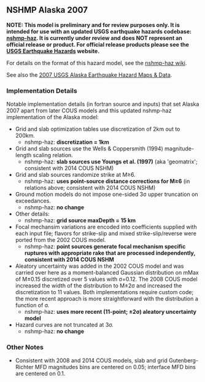 ## NSHMP Alaska 2007
**NOTE: This model is preliminary and for review purposes only. It is intended for use with an updated USGS earthquake hazards codebase: [nshmp-haz](https://github.com/usgs/nshmp-haz). It is currently under review and does NOT represent an official release or product. For official release products please see the [USGS Earthquake Hazards](http://earthquake.usgs.gov/hazards/) website.**

For details on the format of this hazard model, see the [nshmp-haz wiki](https://github.com/usgs/nshmp-haz/wiki).

See also the [2007 USGS Alaska Earthquake Hazard Maps & Data](http://earthquake.usgs.gov/hazards/products/ak/).

### Implementation Details

Notable implementation details (in fortran source and inputs) that set Alaska 2007 apart from later COUS models and this updated nshmp-haz implementation of the Alaska model:

* Grid and slab optimization tables use discretization of 2km out to 200km.
  * nshmp-haz: __discretization = 1km__
* Grid and slab sources use the Wells & Coppersmith (1994) magnitude-length scaling relation.
  * nshmp-haz: __slab sources use Youngs et al. (1997)__ (aka 'geomatrix'; consistent with 2014 COUS NSHM)
* Grid and slab sources randomize strike at M≥6.
  * nshmp-haz: __uses point-source distance corrections for M≥6__ (in relations above; consistent with 2014 COUS NSHM)
* Ground motion models do not impose one-sided 3σ upper truncation on exceedances.
  * nshmp-haz: __no change__
* Other details:
  * nshmp-haz: __grid source maxDepth = 15 km__
* Focal mechansim variations are encoded into coefficients supplied with each input file; flavors for strike-slip and mixed strike-slip/reverse were ported from the 2002 COUS model.
  * nshmp-haz: __point sources generate focal mechanism specific ruptures with appropriate rake that are processed independently, consistent with 2014 COUS NSHM__
* Aleatory uncertainty was added in the 2002 COUS model and was carried over here as a moment-balanced Gaussian distribution on mMax of M±0.15 discretized over 5 values with σ=0.12. The 2008 COUS model increased the width of the distribution to M±2σ and increased the discretization to 11 values. Both implementations require custom code; the more recent approach is more straightforward with the distribution a function of σ.
  * nshmp-haz: __uses more recent (11-point; ±2σ) aleatory uncertainty model__
* Hazard curves are not truncated at 3σ.
  * nshmp-haz: __no change__

### Other Notes

* Consistent with 2008 and 2014 COUS models, slab and grid Gutenberg-Richter MFD magnitudes bins are centered on 0.05; interface MFD bins are centered on 0.1.
